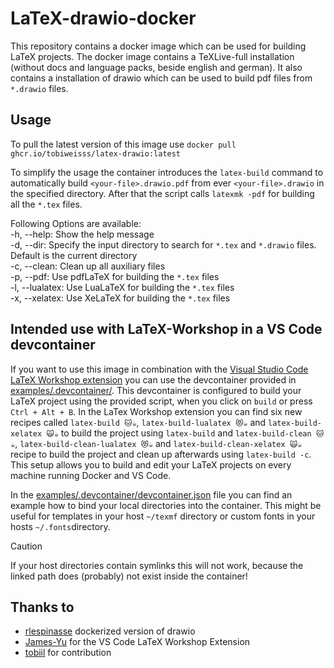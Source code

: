 # LaTeX-drawio-docker
This repository contains a docker image which can be used for building LaTeX projects.
The docker image contains a TeXLive-full installation (without docs and language packs, beside english and german).
It also contains a installation of drawio which can be used to build pdf files from `*.drawio` files.

## Usage
To pull the latest version of this image use `docker pull ghcr.io/tobiweisss/latex-drawio:latest`

To simplify the usage the container introduces the `latex-build` command to automatically build `<your-file>.drawio.pdf` from ever `<your-file>.drawio` in the specified directory. After that the script calls `latexmk -pdf` for building all the `*.tex` files.

Following Options are available: </br>
    -h, --help:     Show the help message </br>
    -d, --dir:      Specify the input directory to search for `*.tex` and `*.drawio` files. Default is the current directory</br>
    -c, --clean:    Clean up all auxiliary files </br>
    -p, --pdf:      Use pdfLaTeX for building the `*.tex` files </br>
    -l, --lualatex: Use LuaLaTeX for building the `*.tex` files </br>
    -x, --xelatex:  Use XeLaTeX for building the `*.tex` files </br>

## Intended use with LaTeX-Workshop in a VS Code devcontainer
If you want to use this image in combination with the [Visual Studio Code LaTeX Workshop extension](https://github.com/James-Yu/LaTeX-Workshop) you can use the devcontainer provided in [examples/.devcontainer/](examples/.devcontainer/). This devcontainer is configured to build your LaTeX project using the provided script, when you click on `build` or press `Ctrl + Alt + B`. In the LaTex Workshop extension you can find six new recipes called `latex-build 🐱☕`, `latex-build-lualatex 😻☕` and `latex-build-xelatex 🙀☕` to build the project using `latex-build` and `latex-build-clean 🐱☕`, `latex-build-clean-lualatex 😻☕` and `latex-build-clean-xelatex 🙀☕` recipe to build the project and clean up afterwards using `latex-build -c`.<br>
This setup allows you to build and edit your LaTeX projects on every machine running Docker and VS Code.

In the [examples/.devcontainer/devcontainer.json](examples/.devcontainer/devcontainer.json) file you can find an example how to bind your local directories into the container. This might be useful for templates in your host `~/texmf` directory or custom fonts in your hosts `~/.fonts`directory.
>[!CAUTION]
> If your host directories contain symlinks this will not work, because the linked path does (probably) not exist inside the container!

## Thanks to
* [rlespinasse](https://github.com/rlespinasse/docker-drawio-desktop-headless) dockerized version of drawio
* [James-Yu](https://github.com/James-Yu) for the VS Code LaTeX Workshop Extension
* [tobiil](https://github.com/tobiil) for contribution
